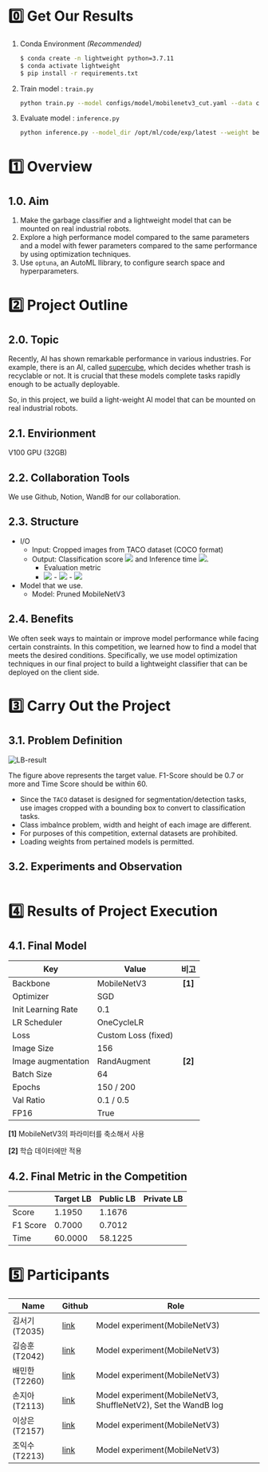 # 0️⃣ Get Our Results

1. Conda Environment *(Recommended)*
   
    ```bash
    $ conda create -n lightweight python=3.7.11
    $ conda activate lightweight 
    $ pip install -r requirements.txt
    ```
    
2. Train model : `train.py`
   
    ```bash
    python train.py --model configs/model/mobilenetv3_cut.yaml --data configs/data/taco_im156.yaml
    ```
    
3. Evaluate model : `inference.py`
   
    ```bash
    python inference.py --model_dir /opt/ml/code/exp/latest --weight best.pt --img_root /opt/ml/data/test/
    ```
    

# 1️⃣ Overview

## 1.0. Aim

1. Make the garbage classifier and a lightweight model that can be mounted on real industrial robots.
2. Explore a high performance model compared to the same parameters and a model with fewer parameters compared to the same performance by using optimization techniques.
3. Use `optuna`, an AutoML llibrary, to configure search space and hyperparameters.

# 2️⃣ Project Outline

## 2.0. Topic

Recently, AI has shown remarkable performance in various industries. For example, there is an AI, called [supercube](https://www.superbin.co.kr/new/contents/supercube.php), which decides whether trash is recyclable or not. It is crucial that these models complete tasks rapidly enough to be actually deployable.

So, in this project, we build a light-weight AI model that can be mounted on real industrial robots. 

## 2.1. Envirionment

V100 GPU (32GB)

## 2.2. Collaboration Tools

We use Github, Notion, WandB for our collaboration.

## 2.3. Structure

- I/O
    - Input: Cropped images from TACO dataset (COCO format)
    - Output: Classification score <img src="https://render.githubusercontent.com/render/math?math=\large%20(%20F_1%20)" /> and Inference time <img src="https://render.githubusercontent.com/render/math?math=\large(t)" />.
        - Evaluation metric
        - <img src="https://render.githubusercontent.com/render/math?math=\large%20score%20=%200.5*score_{\text{submit%20time}}%20%2B%20score_{\text{F}_1}" />
          - <img src="https://render.githubusercontent.com/render/math?math=\large%20score_{\text{submit%20time}}%20=%20\frac{thismodel_{\text{submit%20time}}}{baseline_{\text{submit%20time}}}" />
          - <img src="https://render.githubusercontent.com/render/math?math=score_{\text{F}_1}%20=%20\text{sigmoid}%20\big(20*(baseline_{\text{F}_1}%20-%20this%20model_{\text{F}_1})%20\big)" />
- Model that we use.
    - Model: Pruned MobileNetV3

## 2.4. Benefits

We often seek ways to maintain or improve model performance while facing certain constraints. In this competition, we learned how to find a model that meets the desired conditions. Specifically, we use model optimization techniques in our final project to build a lightweight classifier that can be deployed on the client side.

# 3️⃣ Carry Out the Project

## 3.1. Problem Definition

![LB-result](https://user-images.githubusercontent.com/87659486/144399995-bcb93cae-97ae-4b20-bf65-6d81f599b9bd.png)

The figure above represents the target value. F1-Score should be 0.7 or more and Time Score should be within 60.

- Since the `TACO` dataset is designed for segmentation/detection tasks, use images cropped with a bounding box to convert to classification tasks.
- Class imbalnce problem, width and height of each image are different.
- For purposes of this competition, external datasets are prohibited.
- Loading weights from pertained models is permitted.

## 3.2. Experiments and Observation

```jsx

```

# 4️⃣ Results of Project Execution

## 4.1. Final Model

| Key | Value | 비고 |
| --- | --- | :-: |
| Backbone  | MobileNetV3 | **[1]** |
| Optimizer  | SGD |  |
| Init Learning Rate | 0.1 |  |
| LR Scheduler | OneCycleLR |  |
| Loss | Custom Loss (fixed) |  |
| Image Size | 156 |  |
| Image augmentation | RandAugment | **[2]** |
| Batch Size | 64 |  |
| Epochs | 150 / 200 |  |
| Val Ratio | 0.1 / 0.5 |  |
| FP16 | True |  |

**[1]** MobileNetV3의 파라미터를 축소해서 사용

**[2]** 학습 데이터에만 적용

## 4.2. Final Metric in the Competition

|  | Target LB | Public LB | Private LB  |
| --- | --- | --- | --- |
| Score | 1.1950 | 1.1676 |  |
|  F1 Score | 0.7000 | 0.7012 |  |
| Time   | 60.0000 | 58.1225 |  |

# 5️⃣ Participants

| Name | Github | Role |
| --- | --- | --- |
| 김서기 (T2035) | [link](https://github.com/seogi98) | Model experiment(MobileNetV3) |
| 김승훈 (T2042) | [link](https://github.com/lead-me-read-me) | Model experiment(MobileNetV3) |
| 배민한 (T2260) | [link](https://github.com/Minhan-Bae) | Model experiment(MobileNetV3) |
| 손지아 (T2113) | [link](https://github.com/oikosohn) | Model experiment(MobileNetV3, ShuffleNetV2), Set the WandB log |
| 이상은 (T2157) | [link](https://github.com/lisy0123) | Model experiment(MobileNetV3) |
| 조익수 (T2213) | [link](https://github.com/projectcybersyn2) | Model experiment(MobileNetV3) |
